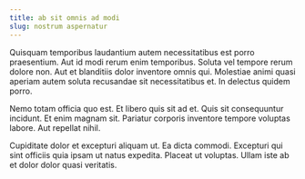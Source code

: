 ```yaml
---
title: ab sit omnis ad modi
slug: nostrum aspernatur
---
```


Quisquam temporibus laudantium autem necessitatibus est porro praesentium. Aut id modi rerum enim temporibus. Soluta vel tempore rerum dolore non. Aut et blanditiis dolor inventore omnis qui. Molestiae animi quasi aperiam autem soluta recusandae sit necessitatibus et. In delectus quidem porro.

Nemo totam officia quo est. Et libero quis sit ad et. Quis sit consequuntur incidunt. Et enim magnam sit. Pariatur corporis inventore tempore voluptas labore. Aut repellat nihil.

Cupiditate dolor et excepturi aliquam ut. Ea dicta commodi. Excepturi qui sint officiis quia ipsam ut natus expedita. Placeat ut voluptas. Ullam iste ab et dolor dolor quasi veritatis.
